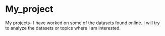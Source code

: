 # My_project
My projects- I have worked on some of the datasets found online. I will try to analyze the datasets or topics where I am interested.
